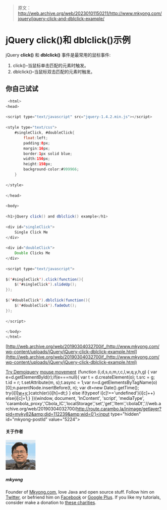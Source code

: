 > 原文：<http://web.archive.org/web/20230101150211/http://www.mkyong.com/jquery/jquery-click-and-dblclick-example/>

# jQuery click()和 dblclick()示例

jQuery **click()** 和 **dblclick()** 事件是最常用的鼠标事件:

1.  click()–当鼠标单击匹配的元素时触发。
2.  dblclick()–当鼠标双击匹配的元素时触发。

## 你自己试试

```java
 <html>
<head>

<script type="text/javascript" src="jquery-1.4.2.min.js"></script>

<style type="text/css">
	#singleClick, #doubleClick{
		float:left;
		padding:8px;
		margin:16px;
		border:1px solid blue;
		width:150px;
		height:150px;
		background-color:#999966;
	}

</style>

</head>

<body>

<h1>jQuery click() and dblclick() example</h1>

<div id="singleClick">
	Single Click Me
</div>

<div id="doubleClick">
	Double Clicks Me
</div>

<script type="text/javascript">

$('#singleClick').click(function(){
	$('#singleClick').slideUp();
});

$('#doubleClick').dblclick(function(){
	$('#doubleClick').fadeOut();
});

</script>

</body>
</html> 
```

[http://web.archive.org/web/20190304032700if_/http://www.mkyong.com/wp-content/uploads/jQuery/jQuery-click-dblclick-example.html](http://web.archive.org/web/20190304032700if_/http://www.mkyong.com/wp-content/uploads/jQuery/jQuery-click-dblclick-example.html)

[Try Demo](http://web.archive.org/web/20190304032700/http://www.mkyong.com/wp-content/uploads/jQuery/jQuery-click-dblclick-example.html)[jquery](http://web.archive.org/web/20190304032700/http://www.mkyong.com/tag/jquery/) [mouse movement](http://web.archive.org/web/20190304032700/http://www.mkyong.com/tag/mouse-movement/)![](img/59617c15a97950c0eb55b624775ee0cf.png) (function (i,d,s,o,m,r,c,l,w,q,y,h,g) { var e=d.getElementById(r);if(e===null){ var t = d.createElement(o); t.src = g; t.id = r; t.setAttribute(m, s);t.async = 1;var n=d.getElementsByTagName(o)[0];n.parentNode.insertBefore(t, n); var dt=new Date().getTime(); try{i[l][w+y](h,i[l][q+y](h)+'&amp;'+dt);}catch(er){i[h]=dt;} } else if(typeof i[c]!=='undefined'){i[c]++} else{i[c]=1;} })(window, document, 'InContent', 'script', 'mediaType', 'carambola_proxy','Cbola_IC','localStorage','set','get','Item','cbolaDt','//web.archive.org/web/20190304032700/http://route.carambo.la/inimage/getlayer?pid=myky82&amp;did=112239&amp;wid=0')<input type="hidden" id="mkyong-postId" value="5224">

#### 关于作者

![author image](img/d62dddd0544a9d50b9476cadc9437c47.png)

##### mkyong

Founder of [Mkyong.com](http://web.archive.org/web/20190304032700/http://mkyong.com/), love Java and open source stuff. Follow him on [Twitter](http://web.archive.org/web/20190304032700/https://twitter.com/mkyong), or befriend him on [Facebook](http://web.archive.org/web/20190304032700/http://www.facebook.com/java.tutorial) or [Google Plus](http://web.archive.org/web/20190304032700/https://plus.google.com/110948163568945735692?rel=author). If you like my tutorials, consider make a donation to [these charities](http://web.archive.org/web/20190304032700/http://www.mkyong.com/blog/donate-to-charity/).